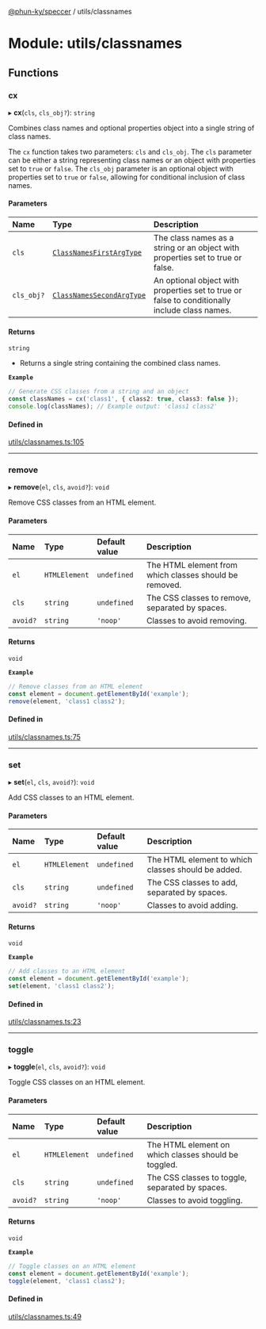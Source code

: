 [@phun-ky/speccer](../README.md) / utils/classnames

# Module: utils/classnames

## Functions

### cx

▸ **cx**(`cls`, `cls_obj?`): `string`

Combines class names and optional properties object into a single string of class names.

The `cx` function takes two parameters: `cls` and `cls_obj`.
The `cls` parameter can be either a string representing class names or an object with
properties set to `true` or `false`. The `cls_obj` parameter is an optional object with
 properties set to `true` or `false`, allowing for conditional inclusion of class names.

#### Parameters

| Name | Type | Description |
| :------ | :------ | :------ |
| `cls` | [`ClassNamesFirstArgType`](types_interfaces_classnames.md#classnamesfirstargtype) | The class names as a string or an object with properties set to true or false. |
| `cls_obj?` | [`ClassNamesSecondArgType`](types_interfaces_classnames.md#classnamessecondargtype) | An optional object with properties set to true or false to conditionally include class names. |

#### Returns

`string`

- Returns a single string containing the combined class names.

**`Example`**

```ts
// Generate CSS classes from a string and an object
const classNames = cx('class1', { class2: true, class3: false });
console.log(classNames); // Example output: 'class1 class2'
```

#### Defined in

[utils/classnames.ts:105](https://github.com/phun-ky/speccer/blob/main/src/utils/classnames.ts#L105)

___

### remove

▸ **remove**(`el`, `cls`, `avoid?`): `void`

Remove CSS classes from an HTML element.

#### Parameters

| Name | Type | Default value | Description |
| :------ | :------ | :------ | :------ |
| `el` | `HTMLElement` | `undefined` | The HTML element from which classes should be removed. |
| `cls` | `string` | `undefined` | The CSS classes to remove, separated by spaces. |
| `avoid?` | `string` | `'noop'` | Classes to avoid removing. |

#### Returns

`void`

**`Example`**

```ts
// Remove classes from an HTML element
const element = document.getElementById('example');
remove(element, 'class1 class2');
```

#### Defined in

[utils/classnames.ts:75](https://github.com/phun-ky/speccer/blob/main/src/utils/classnames.ts#L75)

___

### set

▸ **set**(`el`, `cls`, `avoid?`): `void`

Add CSS classes to an HTML element.

#### Parameters

| Name | Type | Default value | Description |
| :------ | :------ | :------ | :------ |
| `el` | `HTMLElement` | `undefined` | The HTML element to which classes should be added. |
| `cls` | `string` | `undefined` | The CSS classes to add, separated by spaces. |
| `avoid?` | `string` | `'noop'` | Classes to avoid adding. |

#### Returns

`void`

**`Example`**

```ts
// Add classes to an HTML element
const element = document.getElementById('example');
set(element, 'class1 class2');
```

#### Defined in

[utils/classnames.ts:23](https://github.com/phun-ky/speccer/blob/main/src/utils/classnames.ts#L23)

___

### toggle

▸ **toggle**(`el`, `cls`, `avoid?`): `void`

Toggle CSS classes on an HTML element.

#### Parameters

| Name | Type | Default value | Description |
| :------ | :------ | :------ | :------ |
| `el` | `HTMLElement` | `undefined` | The HTML element on which classes should be toggled. |
| `cls` | `string` | `undefined` | The CSS classes to toggle, separated by spaces. |
| `avoid?` | `string` | `'noop'` | Classes to avoid toggling. |

#### Returns

`void`

**`Example`**

```ts
// Toggle classes on an HTML element
const element = document.getElementById('example');
toggle(element, 'class1 class2');
```

#### Defined in

[utils/classnames.ts:49](https://github.com/phun-ky/speccer/blob/main/src/utils/classnames.ts#L49)
